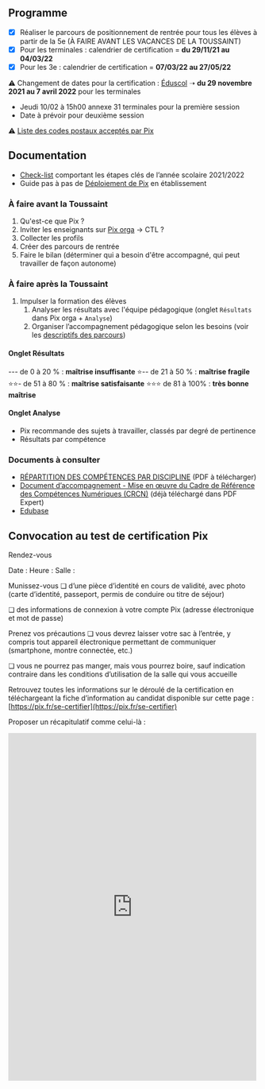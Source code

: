 ## Programme
- [x] Réaliser le parcours de positionnement de rentrée pour tous les élèves à partir de la 5e (À FAIRE AVANT LES VACANCES DE LA TOUSSAINT)
- [x] Pour les terminales : calendrier de certification = **du 29/11/21 au 04/03/22**
- [x] Pour les 3e : calendrier de certification = **07/03/22 au 27/05/22**

⚠️ Changement de dates pour la certification : 
[Éduscol](https://eduscol.education.fr/721/evaluer-et-certifier-les-competences-numeriques) ➝ **du 29 novembre 2021 au 7 avril 2022** pour les terminales

- Jeudi 10/02 à 15h00 annexe 31 terminales pour la première session
- Date à prévoir pour deuxième session

⚠ [Liste des codes postaux acceptés par Pix](https://cloud.pix.fr/s/RJ4ZLMPmqR9MDjC)

## Documentation
-   [Check-list](https://cloud.pix.fr/s/Haq3aszX5Qs2oij) comportant les étapes clés de l’année scolaire 2021/2022
-   Guide pas à pas de [Déploiement de Pix](https://view.genial.ly/5fea2c3d6157fe0d69196ed9) en établissement

### À faire avant la Toussaint
1. Qu'est-ce que Pix ?
2. Inviter les enseignants sur [Pix orga](https://orga.pix.fr/) -> CTL ?
3. Collecter les profils
4. Créer des parcours de rentrée
5. Faire le bilan (déterminer qui a besoin d'être accompagné, qui peut travailler de façon autonome)

### À faire après la Toussaint
1. Impulser la formation des élèves 
	1. Analyser les résultats avec l'équipe pédagogique (onglet `Résultats` dans Pix orga + `Analyse`)
	2. Organiser l’accompagnement pédagogique selon les besoins (voir les [descriptifs des parcours](https://cloud.pix.fr/s/3joGMGYWSpmHg5w))

#### Onglet Résultats
--- de 0 à 20 % : **maîtrise insuffisante**
⭐-- de 21 à 50 % : **maîtrise fragile**
⭐⭐- de 51 à 80 % : **maîtrise satisfaisante**
⭐⭐⭐ de 81 à 100% : **très bonne maîtrise**

#### Onglet Analyse
- Pix recommande des sujets à travailler, classés par degré de pertinence
- Résultats par compétence

### Documents à consulter
- [RÉPARTITION DES COMPÉTENCES PAR DISCIPLINE](https://cloud.pix.fr/s/kMST7JebMyn9oet#pdfviewer) (PDF à télécharger)
- [Document d’accompagnement - Mise en œuvre du Cadre de Référence des Compétences Numériques (CRCN)](https://cache.media.eduscol.education.fr/file/CRCNum/57/0/Document_accompagnement_CRCN_1205570.pdf) (déjà téléchargé dans PDF Expert)
- [Edubase](https://edubase.eduscol.education.fr)


## Convocation au test de certification Pix
Rendez-vous

Date :
Heure :
Salle :

Munissez-vous
❏ d’une pièce d’identité en cours de validité, avec photo (carte d’identité, passeport, permis de conduire ou titre de séjour)

❏ des informations de connexion à votre compte Pix (adresse électronique et mot de passe)

Prenez vos précautions
❏ vous devrez laisser votre sac à l’entrée, y compris tout appareil électronique permettant de communiquer (smartphone, montre connectée, etc.)

❏ vous ne pourrez pas manger, mais vous pourrez boire, sauf indication contraire dans les conditions d’utilisation de la salle qui vous accueille

Retrouvez toutes les informations sur le déroulé de la certification en téléchargeant la fiche d’information au candidat disponible sur cette page : [https://pix.fr/se-certifier](https://pix.fr/se-certifier)

Proposer un récapitulatif comme celui-là :

<iframe border=0 frameborder=0 height=700 width=500   
 src="https://twitframe.com/show?url=https://twitter.com/soycool0/status/1529380651778072576?s=21&t=pGhZjSUsTUbchOZhoEABtA"></iframe>